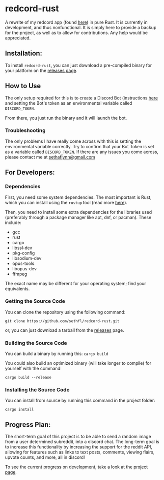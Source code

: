 # redcord-rust
A rewrite of my redcord app (found [here](https://github.com/sethfl/redcord)) in pure Rust. It is currently in development, and thus nonfunctional. It is simply here to provide a backup for the project, as well as to allow for contributions. Any help would be appreciated. 

## Installation:

To install `redcord-rust`, you can just download a pre-compiled binary for your platform on the [releases page](https://github.com/sethfl/redcord-rust/releases).

## How to Use

The only setup required for this is to create a Discord Bot (instructions [here](https://discordpy.readthedocs.io/en/latest/discord.html) and setting the Bot's token as an environmental variable called `DISCORD_TOKEN`.

From there, you just run the binary and it will launch the bot.

### Troubleshooting

The only problems I have really come across with this is setting the environmental variable correctly. Try to confirm that your Bot Token is set as a variable called `DISCORD_TOKEN`. If there are any issues you come across, please contact me at sethaflynn@gmail.com

## For Developers:

### Dependencies
First, you need some system dependencies. The most important is Rust, which you can install using the `rustup` tool (read more [here](https://www.rust-lang.org/learn/get-started)).

Then, you need to install some extra dependencies for the libraries used (preferably through a package manager like apt, dnf, or pacman). These include:

- gcc
- rust
- cargo
- libssl-dev
- pkg-config
- libsodium-dev
- opus-tools
- libopus-dev
- ffmpeg

The exact name may be different for your operating system; find your equivalents.

### Getting the Source Code
You can clone the repository using the following command:

`git clone https://github.com/sethfl/redcord-rust.git`

or, you can just download a tarball from the [releases](https://github.com/sethfl/redcord-rust/releases) page. 

### Building the Source Code
You can build a binary by running this:
`cargo build`

You could also build an optimized binary (will take longer to compile) for yourself with the command

`cargo build --release`

### Installing the Source Code
You can install from source by running this command in the project folder:

`cargo install`

## Progress Plan:
The short-term goal of this project is to be able to send a random image from a user determined subreddit, into a discord chat. The long-term goal is to increase this functionality by increasing the support for the reddit API, allowing for features such as links to text posts, comments, viewing flairs, upvote counts, and more, all in discord! 

To see the current progress on development, take a look at the [project page](https://github.com/sethfl/redcord-rust/projects/1).
